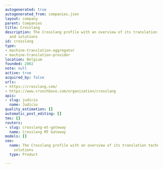 ```yaml
---
autogenerated: true
autogenerated_from: companies.json
layout: company
parent: Companies
title: Crosslang
description: The Crosslang profile with an overview of its translation technologies
  and solutions
id: crosslang
type:
- machine-translation-aggregator
- machine-translation-provider
location: Belgium
founded: 2002
note: null
active: true
acquired_by: false
urls:
- https://crosslang.com/
- https://www.crunchbase.com/organization/crosslang
apis:
- slug: judicio
  name: Judicio
quality_estimation: []
automatic_post_editing: []
tms: []
routers:
- slug: crosslang-mt-gateway
  name: Crosslang MT Gateway
models: []
seo:
  name: The Crosslang profile with an overview of its translation technologies and
    solutions
  type: Product

---
```


